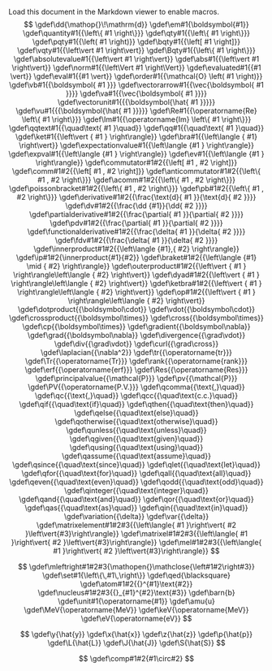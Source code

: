 Load this document in the Markdown viewer to enable macros.
$$
\gdef\dd{\mathop{}\!\mathrm{d}}
\gdef\em#1{\boldsymbol{#1}}
\gdef\quantity#1{{\left\{ #1 \right\}}}
\gdef\qty#1{{\left\{ #1 \right\}}}
\gdef\pqty#1{{\left( #1 \right)}}
\gdef\bqty#1{{\left[ #1 \right]}}
\gdef\vqty#1{{\left\vert #1 \right\vert}}
\gdef\Bqty#1{{\left\{ #1 \right\}}}
\gdef\absolutevalue#1{{\left\vert #1 \right\vert}}
\gdef\abs#1{{\left\vert #1 \right\vert}}
\gdef\norm#1{{\left\Vert #1 \right\Vert}}
\gdef\evaluated#1{{#1 \vert}}
\gdef\eval#1{{#1 \vert}}
\gdef\order#1{{\mathcal{O} \left( #1 \right)}}
\gdef\vb#1{{\boldsymbol{ #1 }}}
\gdef\vectorarrow#1{{\vec{\boldsymbol{ #1 }}}}
\gdef\va#1{{\vec{\boldsymbol{ #1 }}}}
\gdef\vectorunit#1{{{\boldsymbol{\hat{ #1 }}}}}
\gdef\vu#1{{{\boldsymbol{\hat{ #1 }}}}}
\gdef\Re#1{{\operatorname{Re} \left\{ #1 \right\}}}
\gdef\Im#1{{\operatorname{Im} \left\{ #1 \right\}}}
\gdef\qqtext#1{{\quad\text{ #1 }\quad}}
\gdef\qq#1{{\quad\text{ #1 }\quad}}
\gdef\ket#1{{\left\vert { #1 } \right\rangle}}
\gdef\bra#1{{\left\langle { #1} \right\vert}}
\gdef\expectationvalue#1{{\left\langle {#1 } \right\rangle}}
\gdef\expval#1{{\left\langle {#1 } \right\rangle}}
\gdef\ev#1{{\left\langle {#1 } \right\rangle}}
\gdef\commutator#1#2{{\left[ #1 , #2 \right]}}
\gdef\comm#1#2{{\left[ #1 , #2 \right]}}
\gdef\anticommutator#1#2{{\left\{ #1 , #2 \right\}}}
\gdef\acomm#1#2{{\left\{ #1 , #2 \right\}}}
\gdef\poissonbracket#1#2{{\left\{ #1 , #2 \right\}}}
\gdef\pb#1#2{{\left\{ #1 , #2 \right\}}}
\gdef\derivative#1#2{{\frac{\text{d}{ #1 }}{\text{d}{ #2 }}}}
\gdef\dv#1#2{{\frac{\dd {#1}}{\dd{ #2 }}}}
\gdef\partialderivative#1#2{{\frac{\partial{ #1 }}{\partial{ #2 }}}}
\gdef\pdv#1#2{{\frac{\partial{ #1 }}{\partial{ #2 }}}}
\gdef\functionalderivative#1#2{{\frac{\delta{ #1 }}{\delta{ #2 }}}}
\gdef\fdv#1#2{{\frac{\delta{ #1 }}{\delta{ #2 }}}}
\gdef\innerproduct#1#2{{\left\langle {#1},{ #2} \right\rangle}}
\gdef\ip#1#2{\innerproduct{#1}{#2}}
\gdef\braket#1#2{{\left\langle {#1} \mid { #2} \right\rangle}}
\gdef\outerproduct#1#2{{\left\vert { #1 } \right\rangle\left\langle { #2} \right\vert}}
\gdef\dyad#1#2{{\left\vert { #1 } \right\rangle\left\langle { #2} \right\vert}}
\gdef\ketbra#1#2{{\left\vert { #1 } \right\rangle\left\langle { #2} \right\vert}}
\gdef\op#1#2{{\left\vert { #1 } \right\rangle\left\langle { #2} \right\vert}}
\gdef\dotproduct{{\boldsymbol\cdot}}
\gdef\vdot{{\boldsymbol\cdot}}
\gdef\crossproduct{{\boldsymbol\times}}
\gdef\cross{{\boldsymbol\times}}
\gdef\cp{{\boldsymbol\times}}
\gdef\gradient{{\boldsymbol\nabla}}
\gdef\grad{{\boldsymbol\nabla}}
\gdef\divergence{{\grad\vdot}}
\gdef\div{{\grad\vdot}}
\gdef\curl{{\grad\cross}}
\gdef\laplacian{{\nabla^2}}
\gdef\tr{{\operatorname{tr}}}
\gdef\Tr{{\operatorname{Tr}}}
\gdef\rank{{\operatorname{rank}}}
\gdef\erf{{\operatorname{erf}}}
\gdef\Res{{\operatorname{Res}}}
\gdef\principalvalue{{\mathcal{P}}}
\gdef\pv{{\mathcal{P}}}
\gdef\PV{{\operatorname{P.V.}}}
\gdef\qcomma{{\text{,}\quad}}
\gdef\qc{{\text{,}\quad}}
\gdef\qcc{{\quad\text{c.c.}\quad}}
\gdef\qif{{\quad\text{if}\quad}}
\gdef\qthen{{\quad\text{then}\quad}}
\gdef\qelse{{\quad\text{else}\quad}}
\gdef\qotherwise{{\quad\text{otherwise}\quad}}
\gdef\qunless{{\quad\text{unless}\quad}}
\gdef\qgiven{{\quad\text{given}\quad}}
\gdef\qusing{{\quad\text{using}\quad}}
\gdef\qassume{{\quad\text{assume}\quad}}
\gdef\qsince{{\quad\text{since}\quad}}
\gdef\qlet{{\quad\text{let}\quad}}
\gdef\qfor{{\quad\text{for}\quad}}
\gdef\qall{{\quad\text{all}\quad}}
\gdef\qeven{{\quad\text{even}\quad}}
\gdef\qodd{{\quad\text{odd}\quad}}
\gdef\qinteger{{\quad\text{integer}\quad}}
\gdef\qand{{\quad\text{and}\quad}}
\gdef\qor{{\quad\text{or}\quad}}
\gdef\qas{{\quad\text{as}\quad}}
\gdef\qin{{\quad\text{in}\quad}}
\gdef\variation{{\delta}}
\gdef\var{{\delta}}
\gdef\matrixelement#1#2#3{{\left\langle{ #1 }\right\vert{ #2 }\left\vert{#3}\right\rangle}}
\gdef\matrixel#1#2#3{{\left\langle{ #1 }\right\vert{ #2 }\left\vert{#3}\right\rangle}}
\gdef\mel#1#2#3{{\left\langle{ #1 }\right\vert{ #2 }\left\vert{#3}\right\rangle}}
$$
<!-- Custom Macros-->
$$
\gdef\mleftright#1#2#3{\mathopen{}\mathclose{\left#1#2\right#3}}
\gdef\set#1{\left\{\,#1\,\right\}}
\gdef\qed{\blacksquare}
\gdef\atom#1#2{{}^{#1}\text{#2}}
\gdef\nucleus#1#2#3{{}_{#1}^{#2}\text{#3}}
\gdef\barn{b}
\gdef\unit#1{\operatorname{#1}}
\gdef\amu{u}
\gdef\MeV{\operatorname{MeV}}
\gdef\keV{\operatorname{MeV}}
\gdef\eV{\operatorname{eV}}
$$
<!-- QM -->
$$
\gdef\y{\hat{y}}
\gdef\x{\hat{x}}
\gdef\z{\hat{z}}
\gdef\p{\hat{p}}
\gdef\L{\hat{L}}
\gdef\J{\hat{J}}
\gdef\S{\hat{S}}
$$
<!-- algebra -->
$$
\gdef\comp#1#2{#1\circ#2}
$$

<!-- Style notes
\colon should be used for linear maps
: should be used for "where", e.g. $x : x \in V$
-->